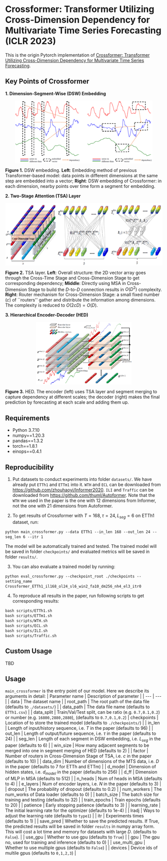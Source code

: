# Crossformer: Transformer Utilizing Cross-Dimension Dependency for Multivariate Time Series Forecasting (ICLR 2023)

This is the origin Pytorch implementation of [Crossformer: Transformer Utilizing Cross-Dimension Dependency for Multivariate Time Series Forecasting](https://openreview.net/forum?id=vSVLM2j9eie).

## Key Points of Crossformer
**1. Dimension-Segment-Wise (DSW) Embedding**
<p align="center">
<img src=".\pic\DSW.PNG" height = "200" alt="" align=center />

<b>Figure 1.</b> DSW embedding. <b>Left</b>: Embedding method of previous Transformer-based model: data points in different dimensions at the same step are embedded into a vector; <b>Right</b>: DSW embedding  of Crossformer: in each dimension, nearby points over time form a segment for embedding.
</p>

**2. Two-Stage Attention (TSA) Layer**
<p align="center">
<img src=".\pic\TSA.PNG" height = "200" alt="" align=center />

<b>Figure 2.</b> TSA layer. <b>Left</b>: Overall structure: the 2D vector array goes through the Cross-Time Stage and Cross-Dimension Stage to get corresponding dependency; <b>Middle</b>: Directly using MSA in Cross-Dimension Stage to build the $D$-to-$D$ 
connection results in $O(D^2)$ complexity.  <b>Right</b>: Router mechanism for Cross-Dimension Stage: a small fixed number ($c$) of ``routers'' gather and distribute the information among dimensions. The complexity is reduced to $O(2cD) = O(D)$.
</p>

**3. Hierarchical Encoder-Decoder (HED)**
<p align="center">
<img src=".\pic\HED.PNG" height = "200" alt="" align=center />

<b>Figure 3.</b> HED. The encoder (left) uses TSA layer and segment merging to capture dependency at different scales; the decoder (right) makes the final prediction by forecasting at each scale and adding them up.
</p>


## Requirements

- Python 3.7.10
- numpy==1.20.3
- pandas==1.3.2
- torch==1.8.1
- einops==0.4.1

## Reproducibility
1. Put datasets to conduct experiments into folder `datasets/`. We have already put `ETTh1` and `ETTm1` into it. `WTH` and `ECL` can be downloaded from 
https://github.com/zhouhaoyi/Informer2020. `ILI` and `Traffic` can be downloaded from https://github.com/thuml/Autoformer. Note that the `WTH` we used in the paper is the one with 12 dimensions from Informer, not the one with 21 dimensions from Autoformer.

2. To get results of Crossformer with $T=168, \tau = 24, L_{seg} = 6$ on ETTh1 dataset, run:
```
python main_crossformer.py --data ETTh1 --in_len 168 --out_len 24 --seg_len 6 --itr 1
```
The model will be automatically trained and tested. The trained model will be saved in folder `checkpoints/` and evaluated metrics will be saved in folder `results/`.

3. You can also evaluate a trained model by running:
```
python eval_crossformer.py --checkpoint_root ./checkpoints --setting_name Crossformer_ETTh1_il168_ol24_sl6_win2_fa10_dm256_nh4_el3_itr0
```

4. To reproduce all results in the paper, run following scripts to get corresponding results:
```
bash scripts/ETTh1.sh
bash scripts/ETTm1.sh
bash scripts/WTH.sh
bash scripts/ECL.sh
bash scripts/ILI.sh
bash scripts/Traffic.sh
```


## Custom Usage
TBD

## Usage
`main_crossformer` is the entry point of our model. Here we describe its arguments in detail:
| Parameter name | Description of parameter |
| --- | --- |
| data           | The dataset name                                             |
| root_path      | The root path of the data file (defaults to `./datasets/`)    |
| data_path      | The data file name (defaults to `ETTh1.csv`)                  |
| data_split | Train/Val/Test split, can be ratio (e.g. `0.7,0.1,0.2`) or number (e.g. `16800,2880,2880`), (defaults to `0.7,0.1,0.2`) 
| checkpoints    | Location of to store the trained model (defaults to `./checkpoints/`)  |
| in_len | Length of input/history sequence, i.e. $T$ in the paper (defaults to 96) |
| out_len | Length of output/future sequence, i.e. $\tau$ in the paper (defaults to 24) |
| seg_len | Length of each segment in DSW embedding, i.e. $L_{seg}$ in the paper (defaults to 6) |
| win_size | How many adjacent segments to be merged into one in segment merging of HED  (defaults to 2) |
| factor | Number of routers in Cross-Dimension Stage of TSA, i.e. $c$ in the paper (defaults to 10) |
| data_dim | Number of dimensions of the MTS data, i.e. $D$ in the paper (defaults to 7 for ETTh and ETTm) |
| d_model | Dimension of hidden states, i.e. $d_{model}$ in the paper (defaults to 256) |
| d_ff | Dimension of MLP in MSA (defaults to 512) |
| n_heads | Num of heads in MSA (defaults to 4) |
| e_layers | Num of encoder layers, i.e. $N$ in the paper (defaults to 3) |
| dropout | The probability of dropout (defaults to 0.2) |
| num_workers | The num_works of Data loader (defaults to 0) |
| batch_size | The batch size for training and testing (defaults to 32) |
| train_epochs | Train epochs (defaults to 20) |
| patience | Early stopping patience (defaults to 3) |
| learning_rate | The initial learning rate for the optimizer (defaults to 1e-4) |
| lradj | Ways to adjust the learning rate (defaults to `type1`) |
| itr | Experiments times (defaults to 1) |
| save_pred | Whether to save the predicted results. If True, the predicted results will be saved in folder `results` in numpy array form. This will cost a lot time and memory for datasets with large $D$. (defaults to `False`). |
| use_gpu | Whether to use gpu (defaults to `True`) |
| gpu | The gpu no, used for training and inference (defaults to 0) |
| use_multi_gpu | Whether to use multiple gpus (defaults to `False`) |
| devices | Device ids of multile gpus (defaults to `0,1,2,3`) |